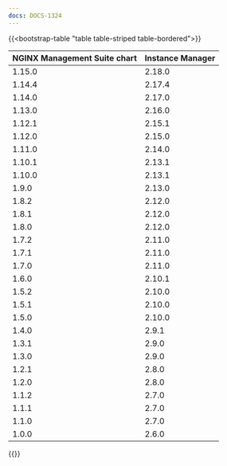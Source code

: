 ```yaml
---
docs: DOCS-1324
---
```


{{<bootstrap-table "table table-striped table-bordered">}}

| NGINX Management Suite chart | Instance Manager |
|------------------------------|------------------|
| 1.15.0                       | 2.18.0           |
| 1.14.4                       | 2.17.4           |
| 1.14.0                       | 2.17.0           |
| 1.13.0                       | 2.16.0           |
| 1.12.1                       | 2.15.1           |
| 1.12.0                       | 2.15.0           |
| 1.11.0                       | 2.14.0           |
| 1.10.1                       | 2.13.1           |
| 1.10.0                       | 2.13.1           |
| 1.9.0                        | 2.13.0           |
| 1.8.2                        | 2.12.0           |
| 1.8.1                        | 2.12.0           |
| 1.8.0                        | 2.12.0           |
| 1.7.2                        | 2.11.0           |
| 1.7.1                        | 2.11.0           |
| 1.7.0                        | 2.11.0           |
| 1.6.0                        | 2.10.1           |
| 1.5.2                        | 2.10.0           |
| 1.5.1                        | 2.10.0           |
| 1.5.0                        | 2.10.0           |
| 1.4.0                        | 2.9.1            |
| 1.3.1                        | 2.9.0            |
| 1.3.0                        | 2.9.0            |
| 1.2.1                        | 2.8.0            |
| 1.2.0                        | 2.8.0            |
| 1.1.2                        | 2.7.0            |
| 1.1.1                        | 2.7.0            |
| 1.1.0                        | 2.7.0            |
| 1.0.0                        | 2.6.0            |

{{</bootstrap-table>}}
